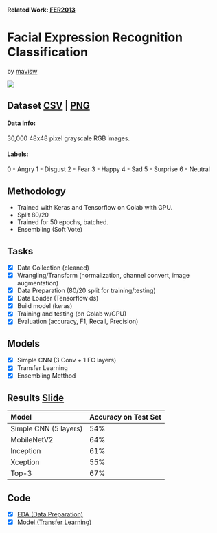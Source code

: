 #### Related Work: [FER2013](https://github.com/SJSUMS/Facial-Expression-Recognition)

# Facial Expression Recognition Classification <br>
by [mavisw](https://github.com/mavisw)
<p><img src='https://production-media.paperswithcode.com/datasets/FER2013-0000001434-01251bb8_415HDzL.jpg'></p>

## Dataset [CSV](https://www.kaggle.com/deadskull7/fer2013) | [PNG](https://www.kaggle.com/astraszab/facial-expression-dataset-image-folders-fer2013)
#### Data Info:
30,000 48x48 pixel grayscale RGB images. 
#### Labels:
0 - Angry
1 - Disgust
2 - Fear
3 - Happy
4 - Sad
5 - Surprise
6 - Neutral

## Methodology
- Trained with Keras and Tensorflow on Colab with GPU.
- Split 80/20 
- Trained for 50 epochs, batched.
- Ensembling (Soft Vote)

## Tasks
- [x] Data Collection (cleaned)
- [x] Wrangling/Transform (normalization, channel convert, image augmentation)
- [x] Data Preparation (80/20 split for training/testing)
- [x] Data Loader (Tensorflow ds)
- [x] Build model (keras)
- [x] Training and testing (on Colab w/GPU)
- [x] Evaluation (accuracy, F1, Recall, Precision)

## Models 
- [x] Simple CNN (3 Conv + 1 FC layers)
- [x] Transfer Learning
- [x] Ensembling Metthod

## Results [Slide](https://docs.google.com/presentation/d/1h9cVVBe_7FTmr2uxcdZslfeMWPc9Zyv93_j4pLkAhnM/present?slide=id.p)
|    Model   |   Accuracy on Test Set | 
|:-----------| :--------- |
| Simple CNN (5 layers) |   54%  |
| MobileNetV2  | 64% | 
| Inception | 61% |
| Xception | 55% |
| Top-3 |67%|

## Code
- [x] [EDA (Data Preparation)](https://github.com/mavis-wang/DSNotes/blob/main/sample/FER_dataPrep.ipynb)
- [x] [Model (Transfer Learning)](https://github.com/mavis-wang/DSNotes/blob/main/sample/FER_Ensemble_DL.ipynb)
